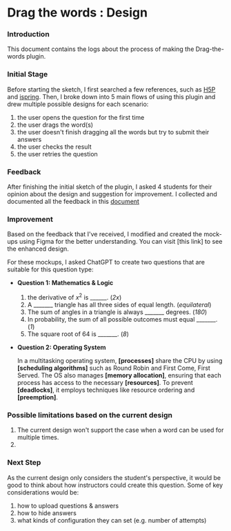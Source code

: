 # Drag the words : Design

### Introduction
This document contains the logs about the process of making the Drag-the-words plugin.

### Initial Stage
Before starting the sketch, I first searched a few references, such as [H5P](https://h5p.org/drag-the-words) and [ispring](https://ispringhelpdocs.com/qm11/drag-the-words-62856611.html). Then, I broke down into 5 main flows of using this plugin and drew multiple possible designs for each scenario:

1. the user opens the question for the first time
2. the user drags the word(s)
3. the user doesn't finish dragging all the words but try to submit their answers
4. the user checks the result
5. the user retries the question

### Feedback
After finishing the initial sketch of the plugin, I asked 4 students for their opinion about the design and suggestion for improvement. I collected and documented all the feedback in this [document](https://docs.google.com/document/d/130sILIUKbuvlaF_NX-XJerBZDoY52BxqU5w4ye4P-A8/edit?usp=sharing)


### Improvement
Based on the feedback that I've received, I modified and created the mock-ups using Figma for the better understanding. You can visit [this link] to see the enhanced design.

For these mockups, I asked ChatGPT to create two questions that are suitable for this question type:
- **Question 1: Mathematics & Logic**
    1. the derivative of $x^2$ is ______. (*$2x$*)
    2. A _______ triangle has all three sides of equal length. (*equilateral*)
    3. The sum of angles in a triangle is always _______ degrees. (*180*)
    4. In probability, the sum of all possible outcomes must equal _______. (*1*)
    5. The square root of 64 is _______. (*8*)


- **Question 2: Operating System**

    In a multitasking operating system, **[processes]** share the CPU by using **[scheduling algorithms]** such as Round Robin and First Come, First Served. The OS also manages **[memory allocation]**, ensuring that each process has access to the necessary **[resources]**. To prevent **[deadlocks]**, it employs techniques like resource ordering and **[preemption]**.


### Possible limitations based on the current design
1. The current design won't support the case when a word can be used for multiple times.
2. 


### Next Step
As the current design only considers the student's perspective, it would be good to think about how instructors could create this question. Some of key considerations would be:

1. how to upload questions & answers
2. how to hide answers
3. what kinds of configuration they can set (e.g. number of attempts)